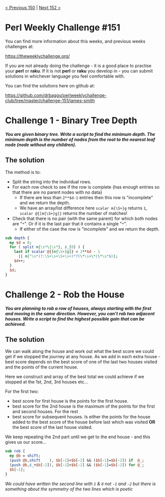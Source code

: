 [< Previous 150](https://github.com/drbaggy/perlweeklychallenge-club/tree/master/challenge-150/james-smith) |
[Next 152 >](https://github.com/drbaggy/perlweeklychallenge-club/tree/master/challenge-152/james-smith)
# Perl Weekly Challenge #151

You can find more information about this weeks, and previous weeks challenges at:

  https://theweeklychallenge.org/

If you are not already doing the challenge - it is a good place to practise your
**perl** or **raku**. If it is not **perl** or **raku** you develop in - you can
submit solutions in whichever language you feel comfortable with.

You can find the solutions here on github at:

https://github.com/drbaggy/perlweeklychallenge-club/tree/master/challenge-151/james-smith

# Challenge 1 - Binary Tree Depth

***You are given binary tree. Write a script to find the minimum depth. The minimum depth is the number of nodes from the root to the nearest leaf node (node without any children).***

## The solution

The method is to:
 * Split the string into the individual rows.
 * For each row check to see if the row is complete {has enough entries so that there are no parent nodes with no data}
   * If there are less than `2**$d-1` entries then this row is "incomplete" and we return the depth.
   * We have an array/list difference here `scalar m{\S+}g` returns `1`, `scalar @{[m{\S+}g]}` returns the number of matches!
 * Check that there is no pair (with the same parent) for which both nodes are "`*`". Or if it is the last pair that it
   contains a single "`*`".
   * If either of the case the row is "incomplete" and we return the depth.

```perl
sub depth {
  my $d = 0;
  for ( split m{\s*\|\s*}, $_[0] ) {
    last if scalar @{[m{\S+}g]} < 2**$d - 1
      || m{^\s*(?:\S+\s+\S+\s+)*?(\*\s+\*|\*\s*$)};
    $d++;
  }
  $d;
}
```

# Challenge 2 - Rob the House

***You are planning to rob a row of houses, always starting with the first and moving in the same direction. However, you can’t rob two adjacent houses. Write a script to find the highest possible gain that can be achieved.***

## The solution

We can walk along the house and work out what the best score we could get if we stopped the journey at any house. As we add in each extra house - best score depends on the best score of one of the last two houses visited and the points of the current house.

Here we construct and array of the best total we could achieve if we stopped at the 1st, 2nd, 3rd houses etc...

For the first two:
  * best score for first house is the points for the first house.
  * best score for the 2nd house is the maximum of the points for the first and second houses.
For the rest
  * best score for subsequent houses. Is either the points for the house added to the best score of the house before last which was visited **OR** the best score of the last house visited.

We keep repeating the 2nd part until we get to the end house - and this gives us our score...

```perl
sub rob {
  my @b = shift;
  (push @b,shift    ), $b[-1]<$b[-2] && ($b[-1]=$b[-2]) if  @_;
  (push @b,$_+$b[-2]), $b[-1]<$b[-2] && ($b[-1]=$b[-2]) for @_;
  $b[-1];
}
```

*We could have written the second line with `1` & `0` not `-1` and `-2` but there is something about the symmetry of the two lines which is poetic*
